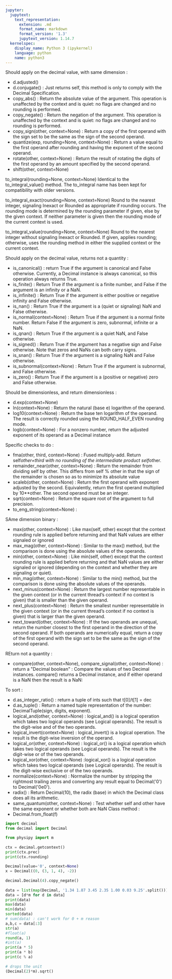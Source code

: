 ```yaml
---
jupyter:
  jupytext:
    text_representation:
      extension: .md
      format_name: markdown
      format_version: '1.3'
      jupytext_version: 1.14.7
  kernelspec:
    display_name: Python 3 (ipykernel)
    language: python
    name: python3
---
```


Should apply on the decimal value, with same dimension :
 - d.adjusted()
- d.conjugate() : Just returns self, this method is only to comply with the Decimal Specification.
- copy_abs() : Return the absolute value of the argument. This operation is unaffected by the context and is quiet: no flags are changed and no rounding is performed.
- copy_negate() : Return the negation of the argument. This operation is unaffected by the context and is quiet: no flags are changed and no rounding is performed.
- copy_sign(other, context=None) : Return a copy of the first operand with the sign set to be the same as the sign of the second operand.
- quantize(exp, rounding=None, context=None) : Return a value equal to the first operand after rounding and having the exponent of the second operand.
- rotate(other, context=None) : Return the result of rotating the digits of the first operand by an amount specified by the second operand.
- shift(other, context=None)
 
to_integral(rounding=None, context=None)
Identical to the to_integral_value() method. The to_integral name has been kept for compatibility with older versions.
 
to_integral_exact(rounding=None, context=None)
Round to the nearest integer, signaling Inexact or Rounded as appropriate if rounding occurs. The rounding mode is determined by the rounding parameter if given, else by the given context. If neither parameter is given then the rounding mode of the current context is used.
 
to_integral_value(rounding=None, context=None)
Round to the nearest integer without signaling Inexact or Rounded. If given, applies rounding; otherwise, uses the rounding method in either the supplied context or the current context.
 
Should apply on the decimal value, returns not a quantity :
 - is_canonical() : return True if the argument is canonical and False otherwise. Currently, a Decimal instance is always canonical, so this operation always returns True.
- is_finite() : Return True if the argument is a finite number, and False if the argument is an infinity or a NaN.
- is_infinite() : Return True if the argument is either positive or negative infinity and False otherwise.
- is_nan() : Return True if the argument is a (quiet or signaling) NaN and False otherwise.
- is_normal(context=None) : Return True if the argument is a normal finite number. Return False if the argument is zero, subnormal, infinite or a NaN.
- is_qnan() : Return True if the argument is a quiet NaN, and False otherwise.
- is_signed() : Return True if the argument has a negative sign and False otherwise. Note that zeros and NaNs can both carry signs.
- is_snan() : Return True if the argument is a signaling NaN and False otherwise.
- is_subnormal(context=None)  : Return True if the argument is subnormal, and False otherwise.
- is_zero() : Return True if the argument is a (positive or negative) zero and False otherwise.
 
Should be dimensionless, and return dimensionless :
 - d.exp(context=None)
- ln(context=None) : Return the natural (base e) logarithm of the operand.
- log10(context=None) : Return the base ten logarithm of the operand. The result is correctly rounded using the ROUND_HALF_EVEN rounding mode.
- logb(context=None) : For a nonzero number, return the adjusted exponent of its operand as a Decimal instance
 
Specific checks to do :
 - fma(other, third, context=None) : Fused multiply-add. Return self*other+third with no rounding of the intermediate product self*other.
- remainder_near(other, context=None) : Return the remainder from dividing self by other. This differs from self % other in that the sign of the remainder is chosen so as to minimize its absolute value
- scaleb(other, context=None) : Return the first operand with exponent adjusted by the second. Equivalently, return the first operand multiplied by 10**other. The second operand must be an integer.
- sqrt(context=None) : Return the square root of the argument to full precision.
- to_eng_string(context=None) :
 
SAme dimension binary :
 - max(other, context=None) : Like max(self, other) except that the context rounding rule is applied before returning and that NaN values are either signaled or ignored
- max_mag(other, context=None) : Similar to the max() method, but the comparison is done using the absolute values of the operands.
- min(other, context=None) : Like min(self, other) except that the context rounding rule is applied before returning and that NaN values are either signaled or ignored (depending on the context and whether they are signaling or quiet).
- min_mag(other, context=None) : Similar to the min() method, but the comparison is done using the absolute values of the operands.
- next_minus(context=None) : Return the largest number representable in the given context (or in the current thread’s context if no context is given) that is smaller than the given operand.
- next_plus(context=None) : Return the smallest number representable in the given context (or in the current thread’s context if no context is given) that is larger than the given operand.
- next_toward(other, context=None) : If the two operands are unequal, return the number closest to the first operand in the direction of the second operand. If both operands are numerically equal, return a copy of the first operand with the sign set to be the same as the sign of the second operand.
 
REturn not a quantity :
 - compare(other, context=None), compare_signal(other, context=None) : return a "Decimal boolean" : Compare the values of two Decimal instances. compare() returns a Decimal instance, and if either operand is a NaN then the result is a NaN:
 
To sort :
 - d.as_integer_ratio() : return a tuple of ints such that t[0]/t[1] = dec
- d.as_tuple() : Return a named tuple representation of the number: DecimalTuple(sign, digits, exponent).
- logical_and(other, context=None) : logical_and() is a logical operation which takes two logical operands (see Logical operands). The result is the digit-wise and of the two operands.
- logical_invert(context=None) : logical_invert() is a logical operation. The result is the digit-wise inversion of the operand.
- logical_or(other, context=None) : logical_or() is a logical operation which takes two logical operands (see Logical operands). The result is the digit-wise or of the two operands.
- logical_xor(other, context=None) :logical_xor() is a logical operation which takes two logical operands (see Logical operands). The result is the digit-wise exclusive or of the two operands.
- normalize(context=None) : Normalize the number by stripping the rightmost trailing zeros and converting any result equal to Decimal('0') to Decimal('0e0').
- radix() : Return Decimal(10), the radix (base) in which the Decimal class does all its arithmetic.
- same_quantum(other, context=None) : Test whether self and other have the same exponent or whether both are NaN
Class method :
 - Decimal.from_float(f)
 

```python
import decimal
from decimal import Decimal

from physipy import m
    
ctx = decimal.getcontext()
print(ctx.prec)
print(ctx.rounding)
 
Decimal(value='0', context=None)
x = Decimal((0, (3, 1, 4), -2))
 
decimal.Decimal(4).copy_negate()
 
data = list(map(Decimal, '1.34 1.87 3.45 2.35 1.00 0.03 9.25'.split()))
data = [d*m for d in data]
print(data)
max(data)
min(data)
sorted(data)
# sum(data) : can't work for 0 + m reason
a,b,c = data[:3]
str(a)
#float(a)
round(a, 1)
#int(a)
print(a * 5)
print(a * b)
print(c % a)
 
# drops the unit
(Decimal(2)*m).sqrt()
```

```python

```
